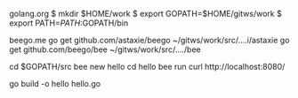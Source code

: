golang.org
$ mkdir $HOME/work
$ export GOPATH=$HOME/gitws/work
$ export PATH=$PATH:$GOPATH/bin

beego.me
go get github.com/astaxie/beego
~/gitws/work/src/....i/astaxie
go get github.com/beego/bee
~/gitws/work/src/..../bee

cd $GOPATH/src
bee new hello
cd hello
bee run
curl http://localhost:8080/


go build -o hello hello.go



